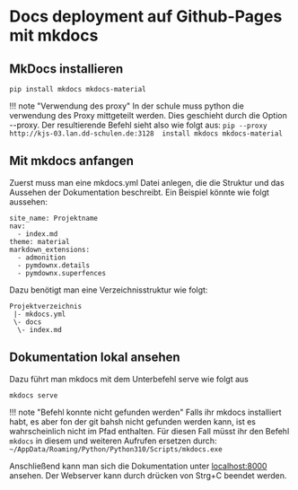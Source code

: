 # Docs deployment auf Github-Pages mit mkdocs

## MkDocs installieren

```
pip install mkdocs mkdocs-material
```

!!! note "Verwendung des proxy"
	In der schule muss python die verwendung des Proxy mittgeteilt werden. Dies geschieht durch die Option --proxy. Der resultierende Befehl sieht also wie folgt aus:
	```
	pip --proxy http://kjs-03.lan.dd-schulen.de:3128  install mkdocs mkdocs-material
	```

## Mit mkdocs anfangen

Zuerst muss man eine mkdocs.yml Datei anlegen, die die Struktur und das Aussehen der Dokumentation beschreibt. Ein Beispiel könnte wie folgt aussehen:
```
site_name: Projektname
nav:
  - index.md
theme: material
markdown_extensions:
  - admonition
  - pymdownx.details
  - pymdownx.superfences
```

Dazu benötigt man eine Verzeichnisstruktur wie folgt:
```
Projektverzeichnis
 |- mkdocs.yml
 \- docs
  \- index.md
```

## Dokumentation lokal ansehen

Dazu führt man mkdocs mit dem Unterbefehl serve wie folgt aus
```
mkdocs serve
```

!!! note "Befehl konnte nicht gefunden werden"
	Falls ihr mkdocs installiert habt, es aber fon der git bahsh nicht gefunden werden kann, ist es wahrscheinlich nicht im Pfad enthalten. Für diesen Fall müsst ihr den Befehl `mkdocs` in diesem und weiteren Aufrufen ersetzen durch:
	```
	~/AppData/Roaming/Python/Python310/Scripts/mkdocs.exe
	```

Anschließend kann man sich die Dokumentation unter [localhost:8000](http://localhost:8000) ansehen.
Der Webserver kann durch drücken von Strg+C beendet werden.
